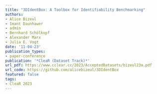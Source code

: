 ```yaml
---
title: "3DIdentBox: A Toolbox for Identifiability Benchmarking"
authors:
- Alice Bizeul
- Imant Daunhawer
- admin
- Bernhard Schölkopf
- Alexander Marx
- Julia E. Vogt
date: '11-04-23'
publication_types:
- paper-conference
publication: '*CleaR (Dataset Track)*'
url_pdf: https://www.cclear.cc/2023/AcceptedDatasets/bizeul23a.pdf
url_code: https://github.com/alicebizeul/3DIdentBox
featured: false
tags:
- CleaR 2023
---
```


